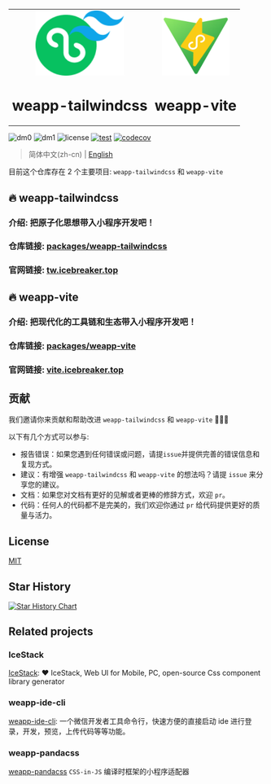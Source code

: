 <table>
<tbody>
<tr>
<td align="center">
<a href="https://tw.icebreaker.top">

<img src="./assets/logo.png" alt="weapp-tailwindcss-logo" height="128">
</a>

<br>

<h1 align="center">weapp-tailwindcss</h1>

</td>
<td align="center">

<a href="https://vite.icebreaker.top">

<img src="./website-weapp-vite/public/logo.png" alt="weapp-vite-logo" height="128">
</a>

<br>

<h1 align="center">weapp-vite</h1>
</td>
</tr>
</tbody>

</table>

![dm0](https://badgen.net/npm/dm/weapp-tailwindcss)
![dm1](https://badgen.net/npm/dm/weapp-tailwindcss-webpack-plugin)
![license](https://badgen.net/npm/license/weapp-tailwindcss)
[![test](https://github.com/sonofmagic/weapp-tailwindcss/actions/workflows/test.yml/badge.svg?branch=main)](https://github.com/sonofmagic/weapp-tailwindcss/actions/workflows/test.yml)
[![codecov](https://codecov.io/gh/sonofmagic/weapp-tailwindcss/branch/main/graph/badge.svg?token=zn05qXYznt)](https://codecov.io/gh/sonofmagic/weapp-tailwindcss)

> 简体中文(zh-cn) | [English](./README_en.md)

目前这个仓库存在 2 个主要项目: `weapp-tailwindcss` 和 `weapp-vite`

## 🔥 weapp-tailwindcss

### 介绍: 把原子化思想带入小程序开发吧！

### 仓库链接: [packages/weapp-tailwindcss](./packages/weapp-tailwindcss/)

### 官网链接: [tw.icebreaker.top](https://tw.icebreaker.top)

## 🔥 weapp-vite

### 介绍: 把现代化的工具链和生态带入小程序开发吧！

### 仓库链接: [packages/weapp-vite](./packages/weapp-vite/)

### 官网链接: [vite.icebreaker.top](https://vite.icebreaker.top)

## 贡献

我们邀请你来贡献和帮助改进 `weapp-tailwindcss` 和 `weapp-vite` 💚💚💚

以下有几个方式可以参与:

- 报告错误：如果您遇到任何错误或问题，请提`issue`并提供完善的错误信息和复现方式。
- 建议：有增强 `weapp-tailwindcss` 和 `weapp-vite` 的想法吗？请提 `issue` 来分享您的建议。
- 文档：如果您对文档有更好的见解或者更棒的修辞方式，欢迎 `pr`。
- 代码：任何人的代码都不是完美的，我们欢迎你通过 `pr` 给代码提供更好的质量与活力。

## License

[MIT](./LICENSE)

## Star History

[![Star History Chart](https://api.star-history.com/svg?repos=sonofmagic/weapp-tailwindcss&type=Date)](https://star-history.com/#sonofmagic/weapp-tailwindcss&Date)

## Related projects

### IceStack

[IceStack](https://github.com/sonofmagic/icestack): ❤️ IceStack, Web UI for Mobile, PC, open-source Css component library generator

### weapp-ide-cli

[weapp-ide-cli](https://github.com/sonofmagic/utils/tree/main/packages/weapp-ide-cli): 一个微信开发者工具命令行，快速方便的直接启动 ide 进行登录，开发，预览，上传代码等等功能。

### weapp-pandacss

[weapp-pandacss](https://github.com/sonofmagic/weapp-pandacss) `CSS-in-JS` 编译时框架的小程序适配器
